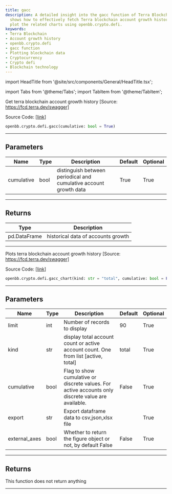 ```yaml
---
title: gacc
description: A detailed insight into the gacc function of Terra Blockchain. This documentation
  shows how to effectively fetch Terra blockchain account growth history and how to
  plot the related charts using openbb.crypto.defi.
keywords:
- Terra Blockchain
- Account growth history
- openbb.crypto.defi
- gacc function
- Plotting blockchain data
- Cryptocurrency
- Crypto defi
- Blockchain technology
---
```


import HeadTitle from '@site/src/components/General/HeadTitle.tsx';

<HeadTitle title="crypto.defi.gacc - Reference | OpenBB SDK Docs" />

import Tabs from '@theme/Tabs';
import TabItem from '@theme/TabItem';

<Tabs>
<TabItem value="model" label="Model" default>

Get terra blockchain account growth history [Source: https://fcd.terra.dev/swagger]

Source Code: [[link](https://github.com/OpenBB-finance/OpenBBTerminal/tree/main/openbb_terminal/cryptocurrency/defi/terramoney_fcd_model.py#L261)]

```python wordwrap
openbb.crypto.defi.gacc(cumulative: bool = True)
```

---

## Parameters

| Name | Type | Description | Default | Optional |
| ---- | ---- | ----------- | ------- | -------- |
| cumulative | bool | distinguish between periodical and cumulative account growth data | True | True |


---

## Returns

| Type | Description |
| ---- | ----------- |
| pd.DataFrame | historical data of accounts growth |
---



</TabItem>
<TabItem value="view" label="Chart">

Plots terra blockchain account growth history [Source: https://fcd.terra.dev/swagger]

Source Code: [[link](https://github.com/OpenBB-finance/OpenBBTerminal/tree/main/openbb_terminal/cryptocurrency/defi/terramoney_fcd_view.py#L163)]

```python wordwrap
openbb.crypto.defi.gacc_chart(kind: str = "total", cumulative: bool = False, limit: int = 90, export: str = "", sheet_name: Optional[str] = None, external_axes: bool = False)
```

---

## Parameters

| Name | Type | Description | Default | Optional |
| ---- | ---- | ----------- | ------- | -------- |
| limit | int | Number of records to display | 90 | True |
| kind | str | display total account count or active account count. One from list [active, total] | total | True |
| cumulative | bool | Flag to show cumulative or discrete values. For active accounts only discrete value are available. | False | True |
| export | str | Export dataframe data to csv,json,xlsx file |  | True |
| external_axes | bool | Whether to return the figure object or not, by default False | False | True |


---

## Returns

This function does not return anything

---



</TabItem>
</Tabs>